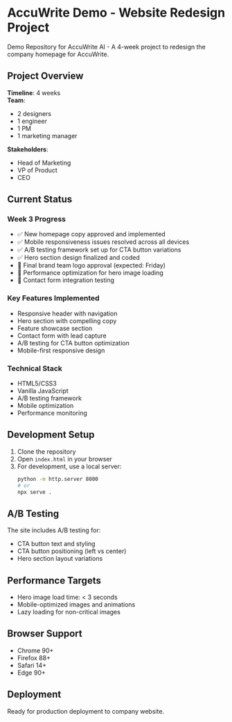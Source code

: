 # AccuWrite Demo - Website Redesign Project

Demo Repository for AccuWrite AI - A 4-week project to redesign the company homepage for AccuWrite.

## Project Overview

**Timeline**: 4 weeks  
**Team**: 
- 2 designers
- 1 engineer 
- 1 PM
- 1 marketing manager

**Stakeholders**:
- Head of Marketing
- VP of Product  
- CEO

## Current Status

### Week 3 Progress
- ✅ New homepage copy approved and implemented
- ✅ Mobile responsiveness issues resolved across all devices
- ✅ A/B testing framework set up for CTA button variations
- ✅ Hero section design finalized and coded
- 🔄 Final brand team logo approval (expected: Friday)
- 🔄 Performance optimization for hero image loading
- 🔄 Contact form integration testing

### Key Features Implemented
- Responsive header with navigation
- Hero section with compelling copy
- Feature showcase section
- Contact form with lead capture
- A/B testing for CTA button optimization
- Mobile-first responsive design

### Technical Stack
- HTML5/CSS3
- Vanilla JavaScript
- A/B testing framework
- Mobile optimization
- Performance monitoring

## Development Setup

1. Clone the repository
2. Open `index.html` in your browser
3. For development, use a local server:
   ```bash
   python -m http.server 8000
   # or
   npx serve .
   ```

## A/B Testing

The site includes A/B testing for:
- CTA button text and styling
- CTA button positioning (left vs center)
- Hero section layout variations

## Performance Targets
- Hero image load time: < 3 seconds
- Mobile-optimized images and animations
- Lazy loading for non-critical images

## Browser Support
- Chrome 90+
- Firefox 88+
- Safari 14+
- Edge 90+

## Deployment
Ready for production deployment to company website.
